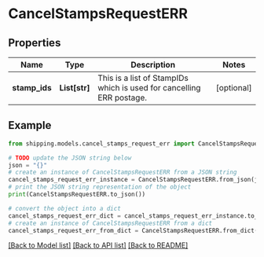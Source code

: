 # CancelStampsRequestERR


## Properties

Name | Type | Description | Notes
------------ | ------------- | ------------- | -------------
**stamp_ids** | **List[str]** |  This is a list of StampIDs which is used for cancelling ERR postage. | [optional] 

## Example

```python
from shipping.models.cancel_stamps_request_err import CancelStampsRequestERR

# TODO update the JSON string below
json = "{}"
# create an instance of CancelStampsRequestERR from a JSON string
cancel_stamps_request_err_instance = CancelStampsRequestERR.from_json(json)
# print the JSON string representation of the object
print(CancelStampsRequestERR.to_json())

# convert the object into a dict
cancel_stamps_request_err_dict = cancel_stamps_request_err_instance.to_dict()
# create an instance of CancelStampsRequestERR from a dict
cancel_stamps_request_err_from_dict = CancelStampsRequestERR.from_dict(cancel_stamps_request_err_dict)
```
[[Back to Model list]](../README.md#documentation-for-models) [[Back to API list]](../README.md#documentation-for-api-endpoints) [[Back to README]](../README.md)


